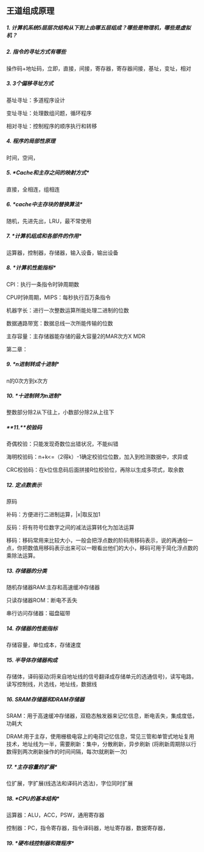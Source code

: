 王道组成原理
------------

##### **1.** 计算机系统5层层次结构从下到上由哪五层组成？哪些是物理机，哪些是虚拟机？

##### **2.** 指令的寻址方式有哪些

操作码+地址码，立即，直接，间接，寄存器，寄存器间接，基址，变址，相对

##### **3.** 3个偏移寻址方式

基址寻址：多道程序设计

变址寻址：处理数组问题，循环程序

相对寻址：控制程序的顺序执行和转移

##### **4.** 程序的局部性原理

时间，空间，

##### **5.** ***\*Cache和主存之间的映射方式\****

直接，全相连，组相连

##### **6.** ***\*cache中主存块的替换算法\****

随机，先进先出，LRU，最不常使用

##### **7.** ***\*计算机组成和各部件的作用\****

运算器，控制器，存储器，输入设备，输出设备

##### **8.** ***\*计算机性能指标\****

CPI：执行一条指令时钟周期数

CPU时钟周期，MIPS：每秒执行百万条指令

机器字长：进行一次整数运算所能处理二进制的位数

数据通路带宽：数据总线一次所能传输的位数

主存容量：主存储器能存储的最大容量2的MAR次方X MDR

第二章：

##### **9.** ***\*n进制转成十进制\****

n的0次方到x次方

##### **10.** ***\*十进制转为n进制\****

整数部分除2从下往上，小数部分除2从上往下

##### **11.**校验码

奇偶校验：只能发现奇数位出错状况，不能纠错

海明校验码：n+k<=（2得k）-1确定校验位位数，加入到检测数据中，求异或

CRC校验码：在k位信息码后面拼接R位校验位，再除以生成多项式，取余数

##### **12.** 定点数表示

原码

补码：方便进行二进制运算，|x|取反加1

反码：将有符号位数字之间的减法运算转化为加法运算

移码：移码常用来比较大小，一般会把浮点数的阶码用移码表示，说的再通俗一点，你把数值用移码表示出来可以一眼看出他们的大小，移码可用于简化浮点数的乘除法运算。

##### **13.** 存储器的分类

随机存储器RAM:主存和高速缓冲存储器

只读存储器ROM：断电不丢失

串行访问存储器：磁盘磁带

##### **14.** 存储器的性能指标

存储容量，单位成本，存储速度

##### **15.** 半导体存储器构成

存储体，译码驱动(将来自地址线的信号翻译成存储单元的选通信号)，读写电路，读写控制线，片选线，地址线，数据线

##### **16.** SRAM存储器和DRAM存储器

SRAM：用于高速缓冲存储器，双稳态触发器来记忆信息，断电丢失，集成度低，功耗大

DRAM:用于主存，使用栅极电容上的电荷记忆信息，常见三管和单管式地址复用技术，地址线为一半，需要刷新：集中，分散刷新，异步刷新 (将刷新周期除以行数得到两次刷新操作的时间间隔，每次t就刷新一次)

##### **17.** ***\*主存容量的扩展\****

位扩展，字扩展(线选法和译码片选法)，字位同时扩展

##### **18.** ***\*CPU的基本结构\****

运算器：ALU，ACC，PSW，通用寄存器

控制器：PC，指令寄存器，指令译码器，地址寄存器，数据寄存器，

##### **19.** ***\*硬布线控制器和微程序\****

 